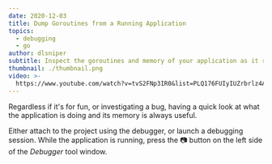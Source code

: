 ```yaml
---
date: 2020-12-03
title: Dump Goroutines from a Running Application
topics:
  - debugging
  - go
author: dlsniper
subtitle: Inspect the goroutines and memory of your application as it runs.
thumbnail: ./thumbnail.png
video: >-
  https://www.youtube.com/watch?v=tvS2FNp3IR0&list=PLQ176FUIyIUZrbrlz4AY1V8VzBJKZyVlW&index=48
---
```


Regardless if it's for fun, or investigating a bug, having a quick look at what the application is doing and its memory is always useful.

Either attach to the project using the debugger, or launch a debugging session. While the application is running, press the 📷 button on the left side of the _Debugger_ tool window.
